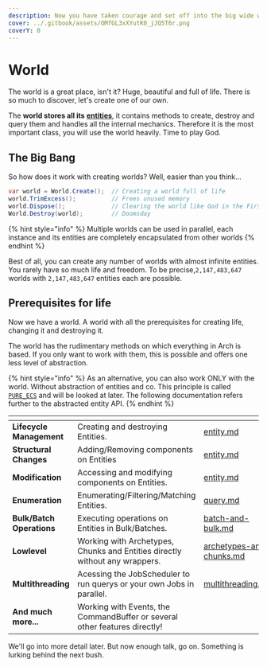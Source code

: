 ```yaml
---
description: Now you have taken courage and set off into the big wide world.
cover: ../.gitbook/assets/OMfGL3xXYutK0_jJQ5T6r.png
coverY: 0
---
```


# World

The world is a great place, isn't it? Huge, beautiful and full of life. There is so much to discover, let's create one of our own.

The **world stores all its** [**entities**](entity.md), it contains methods to create, destroy and query them and handles all the internal mechanics. Therefore it is the most important class, you will use the world heavily. Time to play God.

## The Big Bang

So how does it work with creating worlds? Well, easier than you think...

```csharp
var world = World.Create();  // Creating a world full of life
world.TrimExcess();          // Frees unused memory
world.Dispose();             // Clearing the world like God in the First Testament
World.Destroy(world);        // Doomsday
```

{% hint style="info" %}
Multiple worlds can be used in parallel, each instance and its entities are completely encapsulated from other worlds
{% endhint %}

Best of all, you can create any number of worlds with almost infinite entities. You rarely have so much life and freedom. To be precise,`2,147,483,647` worlds with `2,147,483,647` entities each are possible.&#x20;

## Prerequisites for life

Now we have a world. A world with all the prerequisites for creating life, changing it and destroying it.

The world has the rudimentary methods on which everything in Arch is based. If you only want to work with them, this is possible and offers one less level of abstraction.&#x20;

{% hint style="info" %}
As an alternative, you can also work ONLY with the world. Without abstraction of entities and co. This principle is called [`PURE_ECS`](optimizations/pure\_ecs.md) and will be looked at later. The following documentation refers further to the abstracted entity API.
{% endhint %}

<table data-view="cards"><thead><tr><th></th><th></th><th data-hidden data-card-target data-type="content-ref"></th></tr></thead><tbody><tr><td><strong>Lifecycle Management</strong></td><td>Creating and destroying Entities. </td><td><a href="entity.md">entity.md</a></td></tr><tr><td><strong>Structural Changes</strong></td><td>Adding/Removing components on Entities</td><td><a href="entity.md">entity.md</a></td></tr><tr><td><strong>Modification</strong> </td><td>Accessing and modifying components on Entities.</td><td><a href="entity.md">entity.md</a></td></tr><tr><td><strong>Enumeration</strong></td><td>Enumerating/Filtering/Matching Entities.</td><td><a href="query.md">query.md</a></td></tr><tr><td><strong>Bulk/Batch Operations</strong></td><td>Executing operations on Entities in Bulk/Batches.</td><td><a href="optimizations/batch-and-bulk.md">batch-and-bulk.md</a></td></tr><tr><td><strong>Lowlevel</strong></td><td>Working with Archetypes, Chunks and Entities directly without any wrappers. </td><td><a href="archetypes-and-chunks.md">archetypes-and-chunks.md</a></td></tr><tr><td><strong>Multithreading</strong></td><td>Acessing the JobScheduler to run querys or your own Jobs in parallel. </td><td><a href="optimizations/multithreading.md">multithreading.md</a></td></tr><tr><td><strong>And much more...</strong></td><td>Working with Events, the CommandBuffer or several other features directly!</td><td></td></tr></tbody></table>

We'll go into more detail later.  But now enough talk, go on. Something is lurking behind the next bush.
